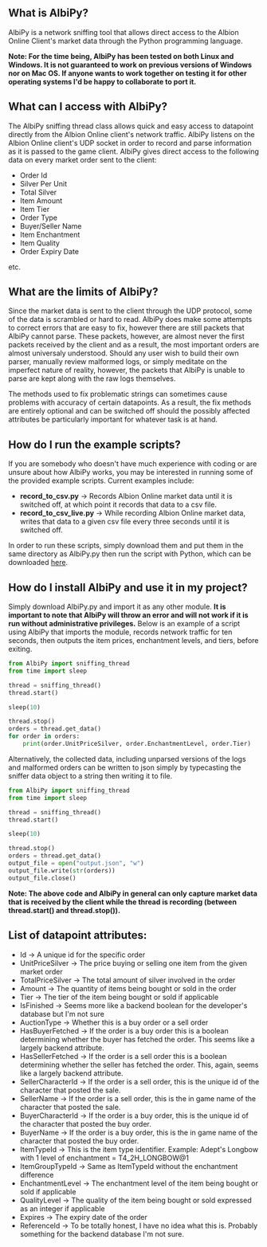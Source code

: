 ## What is AlbiPy?
AlbiPy is a network sniffing tool that allows direct access to the Albion Online Client's market data through the Python programming language.

**Note: For the time being, AlbiPy has been tested on both Linux and Windows. It is not guaranteed to work on previous versions of Windows nor on Mac OS. If anyone wants to work together on testing it for other operating systems I'd be happy to collaborate to port it.**

## What can I access with AlbiPy?
The AlbiPy sniffing thread class allows quick and easy access to datapoint directly from the Albion Online client's network traffic. AlbiPy listens on the Albion Online client's UDP socket in order to record and parse information as it is passed to the game client. AlbiPy gives direct access to the following data on every market order sent to the client:
- Order Id
- Silver Per Unit
- Total Silver
- Item Amount
- Item Tier
- Order Type
- Buyer/Seller Name
- Item Enchantment
- Item Quality
- Order Expiry Date

etc.

## What are the limits of AlbiPy?
Since the market data is sent to the client through the UDP protocol, some of the data is scrambled or hard to read. AlbiPy does make some attempts to correct errors that are easy to fix, however there are still packets that AlbiPy cannot parse. These packets, however, are almost never the first packets received by the client and as a result, the most important orders are almost universaly understood. Should any user wish to build their own parser, manually review malformed logs, or simply meditate on the imperfect nature of reality, however, the packets that AlbiPy is unable to parse are kept along with the raw logs themselves.

The methods used to fix problematic strings can sometimes cause problems with accuracy of certain datapoints. As a result, the fix methods are entirely optional and can be switched off should the possibly affected attributes be particularly important for whatever task is at hand.

## How do I run the example scripts?
If you are somebody who doesn't have much experience with coding or are unsure about how AlbiPy works, you may be interested in running some of the provided example scripts. Current examples include:
- **record_to_csv.py** -> Records Albion Online market data until it is switched off, at which point it records that data to a csv file.
- **record_to_csv_live.py** -> While recording Albion Online market data, writes that data to a given csv file every three seconds until it is switched off.

In order to run these scripts, simply download them and put them in the same directory as AlbiPy.py then run the script with Python, which can be downloaded [here](https://www.python.org/downloads/).

## How do I install AlbiPy and use it in my project?
Simply download AlbiPy.py and import it as any other module. **It is important to note that AlbiPy will throw an error and will not work if it is run without administrative privileges.** Below is an example of a script using AlbiPy that imports the module, records network traffic for ten seconds, then outputs the item prices, enchantment levels, and tiers, before exiting.
```Python
from AlbiPy import sniffing_thread
from time import sleep

thread = sniffing_thread()
thread.start()

sleep(10)

thread.stop()
orders = thread.get_data()
for order in orders:
    print(order.UnitPriceSilver, order.EnchantmentLevel, order.Tier)
```
Alternatively, the collected data, including unparsed versions of the logs and malformed orders can be written to json simply by typecasting the sniffer data object to a string then writing it to file.
```Python
from AlbiPy import sniffing_thread
from time import sleep

thread = sniffing_thread()
thread.start()

sleep(10)

thread.stop()
orders = thread.get_data()
output_file = open("output.json", "w")
output_file.write(str(orders))
output_file.close()
```

**Note: The above code and AlbiPy in general can only capture market data that is received by the client while the thread is recording (between thread.start() and thread.stop()).**

## List of datapoint attributes:
- Id -> A unique id for the specific order
- UnitPriceSilver -> The price buying or selling one item from the given market order
- TotalPriceSilver -> The total amount of silver involved in the order
- Amount -> The quantity of items being bought or sold in the order
- Tier -> The tier of the item being bought or sold if applicable
- IsFinished -> Seems more like a backend boolean for the developer's database but I'm not sure
- AuctionType -> Whether this is a buy order or a sell order
- HasBuyerFetched -> If the order is a buy order this is a boolean determining whether the buyer has fetched the order. This seems like a largely backend attribute.
- HasSellerFetched -> If the order is a sell order this is a boolean determining whether the seller has fetched the order. This, again, seems like a largely backend attribute.
- SellerCharacterId -> If the order is a sell order, this is the unique id of the character that posted the sale.
- SellerName -> If the order is a sell order, this is the in game name of the character that posted the sale.
- BuyerCharacterId -> If the order is a buy order, this is the unique id of the character that posted the buy order.
- BuyerName -> If the order is a buy order, this is the in game name of the character that posted the buy order.
- ItemTypeId -> This is the item type identifier. Example: Adept's Longbow with 1 level of enchantment = T4_2H_LONGBOW@1
- ItemGroupTypeId -> Same as ItemTypeId without the enchantment difference
- EnchantmentLevel -> The enchantment level of the item being bought or sold if applicable
- QualityLevel -> The quality of the item being bought or sold expressed as an integer if applicable
- Expires -> The expiry date of the order
- ReferenceId -> To be totally honest, I have no idea what this is. Probably something for the backend database I'm not sure.
